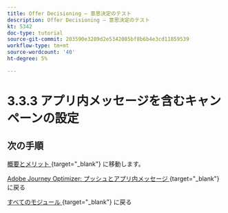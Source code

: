 ```yaml
---
title: Offer Decisioning – 意思決定のテスト
description: Offer Decisioning – 意思決定のテスト
kt: 5342
doc-type: tutorial
source-git-commit: 203590e3289d2e5342085bf8b6b4e3cd11859539
workflow-type: tm+mt
source-wordcount: '40'
ht-degree: 5%

---
```


# 3.3.3 アプリ内メッセージを含むキャンペーンの設定


## 次の手順

[ 概要とメリット ](./summary.md){target="_blank"} に移動します。

[Adobe Journey Optimizer: プッシュとアプリ内メッセージ ](ajopushinapp.md){target="_blank"} に戻る

[ すべてのモジュール ](./../../../../overview.md){target="_blank"} に戻る
